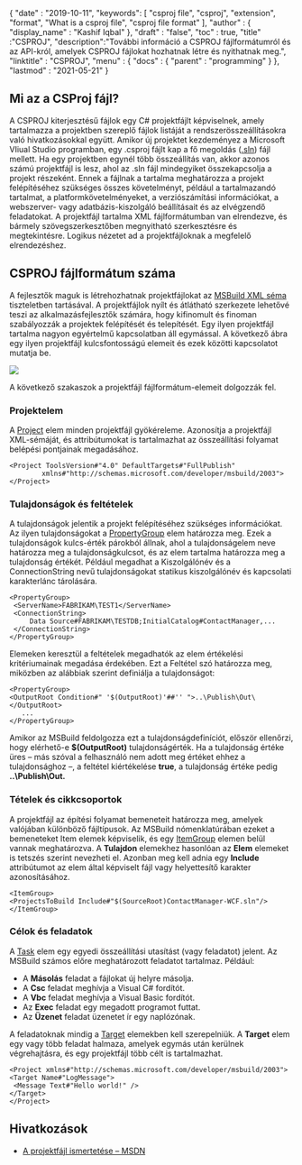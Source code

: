 {
  "date" : "2019-10-11",
  "keywords": [ "csproj file", "csproj", "extension", "format", "What is a csproj file", "csproj file format" ],
  "author" : {
    "display_name" : "Kashif Iqbal"
},
  "draft" : "false",
  "toc" : true,
  "title" :"CSPROJ",
  "description":"További információ a CSPROJ fájlformátumról és az API-król, amelyek CSPROJ fájlokat hozhatnak létre és nyithatnak meg.",
  "linktitle" : "CSPROJ",
  "menu" : {
    "docs" : {
      "parent" : "programming"
}
},
  "lastmod" : "2021-05-21"
}

## Mi az a CSProj fájl?
A CSPROJ kiterjesztésű fájlok egy C# projektfájlt képviselnek, amely tartalmazza a projektben szereplő fájlok listáját a rendszerösszeállításokra való hivatkozásokkal együtt. Amikor új projektet kezdeményez a Microsoft VIiual Studio programban, egy .csproj fájlt kap a fő megoldás ([.sln](/hu/programming/sln/)) fájl mellett. Ha egy projektben egynél több összeállítás van, akkor azonos számú projektfájl is lesz, ahol az .sln fájl mindegyiket összekapcsolja a projekt részeként. Ennek a fájlnak a tartalma meghatározza a projekt felépítéséhez szükséges összes követelményt, például a tartalmazandó tartalmat, a platformkövetelményeket, a verziószámítási információkat, a webszerver- vagy adatbázis-kiszolgáló beállításait és az elvégzendő feladatokat. A projektfájl tartalma XML fájlformátumban van elrendezve, és bármely szövegszerkesztőben megnyitható szerkesztésre és megtekintésre. Logikus nézetet ad a projektfájloknak a megfelelő elrendezéshez.

## CSPROJ fájlformátum száma

A fejlesztők maguk is létrehozhatnak projektfájlokat az [MSBuild XML séma](https://msdn.microsoft.com/library/5dy88c2e.aspx) tiszteletben tartásával. A projektfájlok nyílt és átlátható szerkezete lehetővé teszi az alkalmazásfejlesztők számára, hogy kifinomult és finoman szabályozzák a projektek felépítését és telepítését. Egy ilyen projektfájl tartalma nagyon egyértelmű kapcsolatban áll egymással. A következő ábra egy ilyen projektfájl kulcsfontosságú elemeit és ezek közötti kapcsolatot mutatja be.

![](https://learn.microsoft.com/en-us/aspnet/web-forms/overview/deployment/web-deployment-in-the-enterprise/understanding-the-project-file/_static/image2.png)

A következő szakaszok a projektfájl fájlformátum-elemeit dolgozzák fel.

### Projektelem ###

A [Project](https://msdn.microsoft.com/library/bcxfsh87.aspx) elem minden projektfájl gyökéreleme. Azonosítja a projektfájl XML-sémáját, és attribútumokat is tartalmazhat az összeállítási folyamat belépési pontjainak megadásához.

```
<Project ToolsVersion#"4.0" DefaultTargets#"FullPublish"
        xmlns#"http://schemas.microsoft.com/developer/msbuild/2003">
</Project>
```

### Tulajdonságok és feltételek

A tulajdonságok jelentik a projekt felépítéséhez szükséges információkat. Az ilyen tulajdonságokat a [PropertyGroup](https://msdn.microsoft.com/library/t4w159bs.aspx) elem határozza meg. Ezek a tulajdonságok kulcs-érték párokból állnak, ahol a tulajdonságelem neve határozza meg a tulajdonságkulcsot, és az elem tartalma határozza meg a tulajdonság értékét. Például megadhat a Kiszolgálónév és a ConnectionString nevű tulajdonságokat statikus kiszolgálónév és kapcsolati karakterlánc tárolására.

```
<PropertyGroup>    
 <ServerName>FABRIKAM\TEST1</ServerName>
 <ConnectionString>
     Data Source#FABRIKAM\TESTDB;InitialCatalog#ContactManager,...
 </ConnectionString>
</PropertyGroup>
```

Elemeken keresztül a feltételek megadhatók az elem értékelési kritériumainak megadása érdekében. Ezt a Feltétel szó határozza meg, miközben az alábbiak szerint definiálja a tulajdonságot:

```
<PropertyGroup>
<OutputRoot Condition#" '$(OutputRoot)'##'' ">..\Publish\Out\</OutputRoot>
   ...
</PropertyGroup>
```

Amikor az MSBuild feldolgozza ezt a tulajdonságdefiníciót, először ellenőrzi, hogy elérhető-e **$(OutputRoot)** tulajdonságérték. Ha a tulajdonság értéke üres – más szóval a felhasználó nem adott meg értéket ehhez a tulajdonsághoz –, a feltétel kiértékelése **true**, a tulajdonság értéke pedig **..\Publish\Out.**

### Tételek és cikkcsoportok

A projektfájl az építési folyamat bemeneteit határozza meg, amelyek valójában különböző fájltípusok. Az MSBuild nómenklatúrában ezeket a bemeneteket Item elemek képviselik, és egy [ItemGroup](https://msdn.microsoft.com/library/646dk05y.aspx) elemen belül vannak meghatározva. A **Tulajdon** elemekhez hasonlóan az **Elem** elemeket is tetszés szerint nevezheti el. Azonban meg kell adnia egy **Include** attribútumot az elem által képviselt fájl vagy helyettesítő karakter azonosításához.

```
<ItemGroup>
<ProjectsToBuild Include#"$(SourceRoot)ContactManager-WCF.sln"/>
</ItemGroup>
```

### Célok és feladatok

A [Task](https://msdn.microsoft.com/library/77f2hx1s.aspx) elem egy egyedi összeállítási utasítást (vagy feladatot) jelent. Az MSBuild számos előre meghatározott feladatot tartalmaz. Például:

* A **Másolás** feladat a fájlokat új helyre másolja.
* A **Csc** feladat meghívja a Visual C# fordítót.
* A **Vbc** feladat meghívja a Visual Basic fordítót.
* Az **Exec** feladat egy megadott programot futtat.
* Az **Üzenet** feladat üzenetet ír egy naplózónak.

A feladatoknak mindig a [Target](https://msdn.microsoft.com/library/t50z2hka.aspx) elemekben kell szerepelniük. A **Target** elem egy vagy több feladat halmaza, amelyek egymás után kerülnek végrehajtásra, és egy projektfájl több célt is tartalmazhat.

```
<Project xmlns#"http://schemas.microsoft.com/developer/msbuild/2003">
<Target Name#"LogMessage">
 <Message Text#"Hello world!" />
</Target>
</Project>
```

## Hivatkozások

* [A projektfájl ismertetése – MSDN](https://learn.microsoft.com/en-us/aspnet/web-forms/overview/deployment/web-deployment-in-the-enterprise/understanding-the-project-file)

